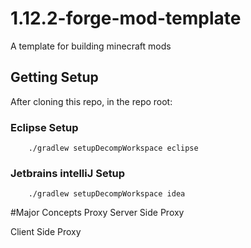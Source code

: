 # 1.12.2-forge-mod-template
A template for building minecraft mods

## Getting Setup
After cloning this repo, in the repo root:

### Eclipse Setup
```
    ./gradlew setupDecompWorkspace eclipse
```

### Jetbrains intelliJ Setup
```
    ./gradlew setupDecompWorkspace idea
```

#Major Concepts
Proxy
Server Side Proxy

Client Side Proxy

